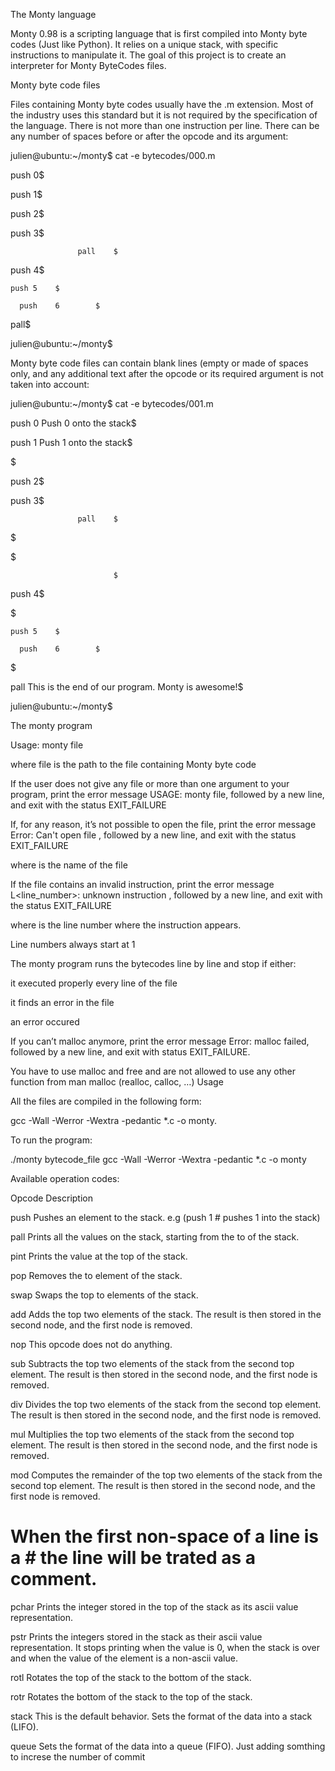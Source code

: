 The Monty language

Monty 0.98 is a scripting language that is first compiled into Monty byte codes (Just like Python). It relies on a unique stack, with specific instructions to manipulate it. The goal of this project is to create an interpreter for Monty ByteCodes files.



Monty byte code files



Files containing Monty byte codes usually have the .m extension. Most of the industry uses this standard but it is not required by the specification of the language. There is not more than one instruction per line. There can be any number of spaces before or after the opcode and its argument:



julien@ubuntu:~/monty$ cat -e bytecodes/000.m

push 0$

push 1$

push 2$

  push 3$

                   pall    $

push 4$

    push 5    $

      push    6        $

pall$

julien@ubuntu:~/monty$

Monty byte code files can contain blank lines (empty or made of spaces only, and any additional text after the opcode or its required argument is not taken into account:



julien@ubuntu:~/monty$ cat -e bytecodes/001.m

push 0 Push 0 onto the stack$

push 1 Push 1 onto the stack$

$

push 2$

  push 3$

                   pall    $

$

$

                           $

push 4$

$

    push 5    $

      push    6        $

$

pall This is the end of our program. Monty is awesome!$

julien@ubuntu:~/monty$

The monty program



Usage: monty file

where file is the path to the file containing Monty byte code

If the user does not give any file or more than one argument to your program, print the error message USAGE: monty file, followed by a new line, and exit with the status EXIT_FAILURE

If, for any reason, it’s not possible to open the file, print the error message Error: Can't open file <file>, followed by a new line, and exit with the status EXIT_FAILURE

where <file> is the name of the file

If the file contains an invalid instruction, print the error message L<line_number>: unknown instruction <opcode>, followed by a new line, and exit with the status EXIT_FAILURE

where is the line number where the instruction appears.

Line numbers always start at 1

The monty program runs the bytecodes line by line and stop if either:

it executed properly every line of the file

it finds an error in the file

an error occured

If you can’t malloc anymore, print the error message Error: malloc failed, followed by a new line, and exit with status EXIT_FAILURE.

You have to use malloc and free and are not allowed to use any other function from man malloc (realloc, calloc, …)
Usage

All the files are compiled in the following form:



 gcc -Wall -Werror -Wextra -pedantic *.c -o monty.

To run the program:



 ./monty bytecode_file
gcc -Wall -Werror -Wextra -pedantic *.c -o monty

Available operation codes:



Opcode	Description

push	Pushes an element to the stack. e.g (push 1 # pushes 1 into the stack)

pall	Prints all the values on the stack, starting from the to of the stack.

pint	Prints the value at the top of the stack.

pop	Removes the to element of the stack.

swap	Swaps the top to elements of the stack.

add	Adds the top two elements of the stack. The result is then stored in the second node, and the first node is removed.

nop	This opcode does not do anything.

sub	Subtracts the top two elements of the stack from the second top element. The result is then stored in the second node, and the first node is removed.

div	Divides the top two elements of the stack from the second top element. The result is then stored in the second node, and the first node is removed.

mul	Multiplies the top two elements of the stack from the second top element. The result is then stored in the second node, and the first node is removed.

mod	Computes the remainder of the top two elements of the stack from the second top element. The result is then stored in the second node, and the first node is removed.

#	When the first non-space of a line is a # the line will be trated as a comment.

pchar	Prints the integer stored in the top of the stack as its ascii value representation.

pstr	Prints the integers stored in the stack as their ascii value representation. It stops printing when the value is 0, when the stack is over and when the value of the element is a non-ascii value.

rotl	Rotates the top of the stack to the bottom of the stack.

rotr	Rotates the bottom of the stack to the top of the stack.

stack	This is the default behavior. Sets the format of the data into a stack (LIFO).

queue	Sets the format of the data into a queue (FIFO).
Just adding somthing to increse the number of commit
